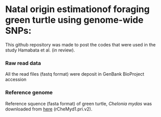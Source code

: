 #  Natal origin estimationof foraging green turtle using genome-wide SNPs:

This github repository was made to post the codes that were used in the study Hamabata et al. (in review).

### Raw read data
All the read files (fastq format) were deposit in GenBank BioProject accession 

### Reference genome 
Reference squence (fasta format) of green turtle, <i>Chelonia mydas</i> was downloaded from [here](https://www.ncbi.nlm.nih.gov/assembly/GCF_015237465.2#/st) (rCheMyd1.pri.v2).



